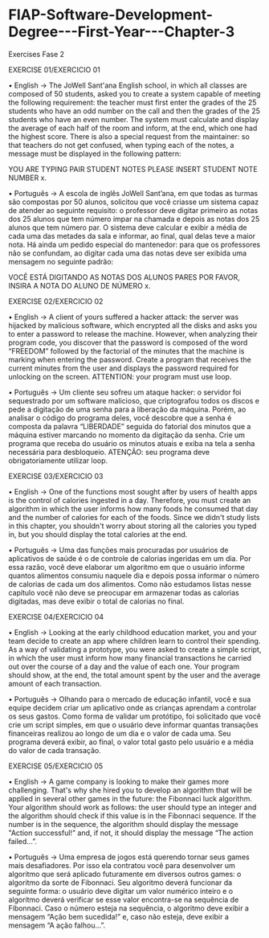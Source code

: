 # FIAP-Software-Development-Degree---First-Year---Chapter-3
Exercises Fase 2

EXERCISE 01/EXERCICIO 01

•	English -> The JoWell Sant'ana English school, in which all classes are composed of 50 students, asked you to create a system capable of meeting the following requirement: the teacher must first enter the grades of the 25 students who have an odd number on the call and then the grades of the 25 students who have an even number. The system must calculate and display the average of each half of the room and inform, at the end, which one had the highest score. There is also a special request from the maintainer: so that teachers do not get confused, when typing each of the notes, a message must be displayed in the following pattern:

YOU ARE TYPING PAIR STUDENT NOTES
PLEASE INSERT STUDENT NOTE NUMBER x.

•	Português -> A escola de inglês JoWell Sant’ana, em que todas as turmas são compostas por 50 alunos, solicitou que você criasse um sistema capaz de atender ao seguinte requisito: o professor deve digitar primeiro as notas dos 25 alunos que tem número ímpar na chamada e depois as notas dos 25 alunos que tem número par. O sistema deve calcular e exibir a média de cada uma das metades da sala e informar, ao final, qual delas teve a maior nota. Há ainda um pedido especial do mantenedor: para que os professores não se confundam, ao digitar cada uma das notas deve ser exibida uma mensagem no seguinte padrão:

VOCÊ ESTÁ DIGITANDO AS NOTAS DOS ALUNOS PARES
POR FAVOR, INSIRA A NOTA DO ALUNO DE NÚMERO x.


EXERCISE 02/EXERCICIO 02

•	English -> A client of yours suffered a hacker attack: the server was hijacked by malicious software, which encrypted all the disks and asks you to enter a password to release the machine. However, when analyzing their program code, you discover that the password is composed of the word “FREEDOM” followed by the factorial of the minutes that the machine is marking when entering the password. Create a program that receives the current minutes from the user and displays the password required for unlocking on the screen. ATTENTION: your program must use loop.

•	Português -> Um cliente seu sofreu um ataque hacker: o servidor foi sequestrado por um software malicioso, que criptografou todos os discos e pede a digitação de uma senha para a liberação da máquina. Porém, ao analisar o código do programa deles, você descobre que a senha é composta da palavra “LIBERDADE” seguida do fatorial dos minutos que a máquina estiver marcando no momento da digitação da senha. Crie um programa que receba do usuário os minutos atuais e exiba na tela a senha necessária para desbloqueio. ATENÇÃO: seu programa deve obrigatoriamente utilizar loop.


EXERCISE 03/EXERCICIO 03

•	English -> One of the functions most sought after by users of health apps is the control of calories ingested in a day. Therefore,
you must create an algorithm in which the user informs how many foods he consumed that day and the number of calories for each of the foods. Since we didn't study lists in this chapter, you shouldn't worry about storing all the calories you typed in, but you should display the total calories at the end.

•	Português -> Uma das funções mais procuradas por usuários de aplicativos de saúde é o de controle de calorias ingeridas em um dia. Por essa razão,
você deve elaborar um algoritmo em que o usuário informe quantos alimentos consumiu naquele dia e depois possa informar o número de calorias de cada um dos alimentos. Como não estudamos listas nesse capítulo você não deve se preocupar em armazenar todas as calorias digitadas, mas deve exibir o total de calorias no final.


EXERCISE 04/EXERCICIO 04

•	English -> Looking at the early childhood education market, you and your team decide to create an app where children learn to control their spending. As a way of validating a prototype, you were asked to create a simple script, in which the user must inform how many financial transactions he carried out over the course of a day and the value of each one. Your program should show, at the end, the total amount spent by the user and the average amount of each transaction.

•	Português -> Olhando para o mercado de educação infantil, você e sua equipe decidem criar um aplicativo onde as crianças aprendam a controlar os seus gastos. Como forma de validar um protótipo, foi solicitado que você crie um script simples, em que o usuário deve informar quantas transações financeiras realizou ao longo de um dia e o valor de cada uma. Seu programa deverá exibir, ao final, o valor total gasto pelo usuário e a média do valor de cada transação.


EXERCISE 05/EXERCICIO 05

•	English -> A game company is looking to make their games more challenging. That's why she hired you to develop an algorithm that will be applied in several other games in the future: the Fibonnaci luck algorithm. Your algorithm should work as follows: the user should type an integer and the algorithm should check if this value is in the Fibonnaci sequence. If the number is in the sequence, the algorithm should display the message "Action successful!" and, if not, it should display the message “The action failed...”.

•	Português -> Uma empresa de jogos está querendo tornar seus games mais desafiadores. Por isso ela contratou você para desenvolver um algoritmo que será aplicado futuramente em diversos outros games: o algoritmo da sorte de Fibonnaci. Seu algoritmo deverá funcionar da seguinte forma: o usuário deve digitar um valor numérico inteiro e o algoritmo deverá verificar se esse valor encontra-se na sequência de Fibonnaci. Caso o número esteja na sequência, o algoritmo deve exibir a mensagem “Ação bem sucedida!” e, caso não esteja, deve exibir a mensagem “A ação falhou...”.


